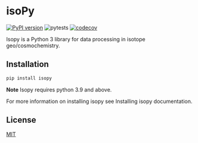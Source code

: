 # isoPy

[![PyPI version](https://badge.fury.io/py/isopy.svg)](https://badge.fury.io/py/isopy)
![pytests](https://github.com/mattias-ek/isopy/actions/workflows/run-tests.yml/badge.svg)
[![codecov](https://codecov.io/gh/mattias-ek/isopy/branch/master/graph/badge.svg?token=W6SII47DJI)](https://codecov.io/gh/mattias-ek/isopy)

Isopy is a Python 3 library for data processing in isotope geo/cosmochemistry.

## Installation

```bash
pip install isopy
```

**Note** Isopy requires python 3.9 and above.

For more information on installing isopy see Installing isopy documentation.

## License
[MIT]()

